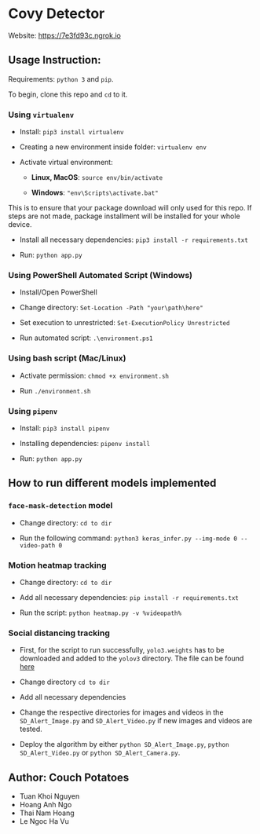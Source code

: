 # Covy Detector
<a name="web"></a>Website:  https://7e3fd93c.ngrok.io
## Usage Instruction:

Requirements: `python 3` and `pip`.

To begin, clone this repo and `cd` to it.

### Using `virtualenv`

* Install: `pip3 install virtualenv`

* Creating a new environment inside folder: `virtualenv env`

* Activate virtual environment:
  * **Linux, MacOS**: `source env/bin/activate`

  * **Windows**: `"env\Scripts\activate.bat"`

This is to ensure that your package download will only used for this repo. If steps are not made, package installment will be installed for your whole device.

* Install all necessary dependencies: `pip3 install -r requirements.txt`

* Run: `python app.py`

### Using PowerShell Automated Script (Windows)

* Install/Open PowerShell

* Change directory: `Set-Location -Path "your\path\here"`

* Set execution to unrestricted: `Set-ExecutionPolicy Unrestricted`

* Run automated script: `.\environment.ps1`

### Using bash script (Mac/Linux)

* Activate permission: `chmod +x environment.sh`

* Run `./environment.sh`

### Using `pipenv`

* Install: `pip3 install pipenv`

* Installing dependencies: `pipenv install`

* Run: `python app.py`

## How to run different models implemented

### `face-mask-detection` model

* Change directory: `cd to dir`

* Run the following command: `python3 keras_infer.py --img-mode 0 --video-path 0`


### Motion heatmap tracking

* Change directory:  `cd to dir` 

* Add all necessary dependencies: `pip install -r requirements.txt`

* Run the script: `python heatmap.py -v %videopath%` 

### Social distancing tracking

* First, for the script to run successfully, `yolo3.weights` has to be downloaded and added to the `yolov3` directory. The file can be found [here](https://pjreddie.com/darknet/yolo/)

* Change directory `cd to dir`

* Add all necessary dependencies

* Change the respective directories for images and videos in the `SD_Alert_Image.py` and `SD_Alert_Video.py` if new images and videos are tested.

* Deploy the algorithm by either `python SD_Alert_Image.py`,  `python SD_Alert_Video.py` or `python SD_Alert_Camera.py`.

## Author: Couch Potatoes

* Tuan Khoi Nguyen
* Hoang Anh Ngo
* Thai Nam Hoang
* Le Ngoc Ha Vu
